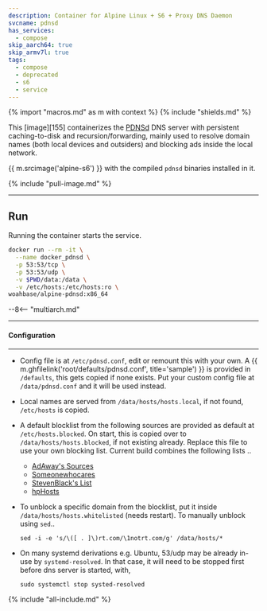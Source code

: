 ```yaml
---
description: Container for Alpine Linux + S6 + Proxy DNS Daemon
svcname: pdnsd
has_services:
  - compose
skip_aarch64: true
skip_armv7l: true
tags:
  - compose
  - deprecated
  - s6
  - service
---
```


{% import "macros.md" as m with context %}
{% include "shields.md" %}

This [image][155] containerizes the [PDNSd][1] DNS server with
persistent caching-to-disk and recursion/forwarding, mainly used
to resolve domain names (both local devices and outsiders) and
blocking ads inside the local network.

{{ m.srcimage('alpine-s6') }} with the compiled `pdnsd` binaries
installed in it.

{% include "pull-image.md" %}

---
Run
---

Running the container starts the service.

``` sh
docker run --rm -it \
  --name docker_pdnsd \
  -p 53:53/tcp \
  -p 53:53/udp \
  -v $PWD/data:/data \
  -v /etc/hosts:/etc/hosts:ro \
woahbase/alpine-pdnsd:x86_64
```

--8<-- "multiarch.md"

---
#### Configuration
---

* Config file is at `/etc/pdnsd.conf`, edit or remount this with
  your own. A {{ m.ghfilelink('root/defaults/pdnsd.conf',
  title='sample') }} is provided in `/defaults`, this gets copied
  if none exists. Put your custom config file at
  `/data/pdnsd.conf` and it will be used instead.

* Local names are served from `/data/hosts/hosts.local`, if not
  found, `/etc/hosts` is copied.

* A default blocklist from the following sources are provided as
  default at `/etc/hosts.blocked`. On start, this is copied over
  to `/data/hosts/hosts.blocked`, if not existing already. Replace
  this file to use your own blocking list. Current build
  combines the following lists ..

    * [AdAway's Sources](https://github.com/AdAway/AdAway/wiki/hostssources)
    * [Someonewhocares](http://someonewhocares.org/hosts/zero/hosts)
    * [StevenBlack's List](https://github.com/StevenBlack/hosts)
    * [hpHosts](https://hosts-file.net/)

* To unblock a specific domain from the blocklist, put it inside
  `/data/hosts/hosts.whitelisted` (needs restart).
  To manually unblock using `sed`..
  ```
  sed -i -e 's/\([ . ]\)rt.com/\1notrt.com/g' /data/hosts/*
  ```

* On many systemd derivations e.g. Ubuntu, 53/udp may be
  already in-use by `systemd-resolved`. In that case, it will need to
  be stopped first before dns server is started, with,
  ```
  sudo systemctl stop systed-resolved
  ```

[1]: http://members.home.nl/p.a.rombouts/pdnsd/

{% include "all-include.md" %}
